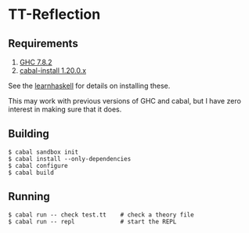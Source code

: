 # TT-Reflection

## Requirements

1.   [GHC 7.8.2](http://www.haskell.org/ghc/)
2.   [cabal-install 1.20.0.x](http://hackage.haskell.org/package/cabal-install)

See the [learnhaskell](https://github.com/bitemyapp/learnhaskell) for details on installing these.

This may work with previous versions of GHC and cabal, but I have zero interest in making sure that it does.

## Building

```
$ cabal sandbox init
$ cabal install --only-dependencies
$ cabal configure
$ cabal build
```

## Running

```
$ cabal run -- check test.tt    # check a theory file
$ cabal run -- repl             # start the REPL
```
